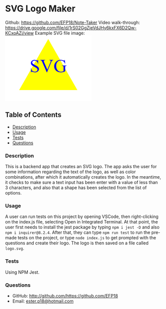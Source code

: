 # SVG Logo Maker

Github: https://github.com/EFP18/Note-Taker
Video walk-through: https://drive.google.com/file/d/1rS02GgZjeVdJHy6kxFX6D2Qw-KCxoAZi/view
Example SVG file image: ![Yellow triangle SVG logo with blue letters.](./Images/Screenshot%20of%20svg.logo.png)

  ## Table of Contents

  * [Description](#description)
  * [Usage](#usage)
  * [Tests](#tests)
  * [Questions](#questions)


  ### Description
  This is a backend app that creates an SVG logo. The app asks the user for some information regarding the text of the logo, as well as color combinations, after which it automatically creates the logo. In the meantime, it checks to make sure a text input has been enter with a value of less than 3 characters, and also that a shape has been selected from the list of options. 

  ### Usage
  A user can run tests on this project by opening VSCode, then right-clicking on the index.js file, selecting Open in Integrated Terminal. At that point, the user first needs to install the jest package by typing `npm i jest -D` and also `npm i inquirer@8.2.4`. After that, they can type `npm run test` to run the pre-made tests on the project, or type `node index.js` to get prompted with the questions and create their logo. The logo is then saved on a file called `logo.svg`. 

  ### Tests
  Using NPM Jest.

  ### Questions
  * GitHub: http://github.com/https://github.com/EFP18
  * Email: ester.p18@hotmail.com
  